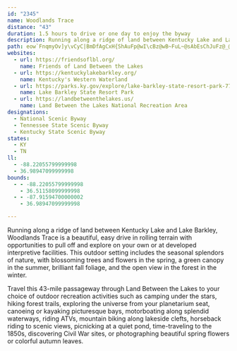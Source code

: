 ```yaml
---
id: "2345"
name: Woodlands Trace
distance: "43"
duration: 1.5 hours to drive or one day to enjoy the byway
description: Running along a ridge of land between Kentucky Lake and Lake Barkley, Woodlands Trace is a beautiful, easy drive in rolling terrain with opportunities to pull off and explore on your own or at developed interpretive facilities. This outdoor setting includes the seasonal splendors of nature, with blossoming trees and flowers, a green canopy, brilliant fall foliage, and the open view in the forest in the winter.
path: eow`FnqmyOv]y\vCyC|BmDfAgCxH{ShAuFp@wI\cBz@wB~FuL~@sAbEsChJuFz@_@nB_@|D?bBYhBq@hAm@~@}@x@cAlFyJrAsCxAgBbBmAbBw@`FuAtBy@lBuAtB{Bx@uAbA_C`GaR|CuKZqBHoB?sHRmBh@}Ab@y@vAyAlP}LdA{A|AeEzBuI\qBRsCImHHaBN_At@yBvBgEZ_BHaAAeAc@yDI_Cl@cId@mC^eAhA_CtAgBl@k@~BuArFiB~@u@`@q@d@yArA_GR{A?aAMeAU_A}AyC_@aAUkACsAH_DXmB\aAtB}ETeAZuCBaDe@oIy@aVOqAoA{DoI}RuAsDIg@O_CNsBXeA|CaItAmBr@k@xAm@`L_Bx@e@r@q@TYr@aBPkAFoAMuSb@mClBuFTqB?qB}@iHKsBRuLTmBb@kBdAyBh@y@rEeErAoB~A_EbB{GbA{BhC}C|C{BndBi`AhmAer@xEwCjGmElEoD`|@mu@nFaFdHaGhBqAlBeArBy@lFsAbEa@|D?xBLvDl@d_@jK~C`@lDRzDMbXqDhbBsSxLiBtI{@~CDnAJvB`@rBp@dAf@fCfBbLxLb`@dc@bBxAhC~AzDlAxCZhEE|B_@bDaA~DyBj~Bs|AdDmBbDcBtCuArCmA|HuCpMoDrwAoXbMyCx]oJfJ_BpIe@`F?vDPlHr@`[jGdIfBjBFzAGj@K\K\Ov@c@v@s@`@c@tBoBhC_Cf@Y\KzD_ALEf@QXI\UVUPQX[R[T]Ra@pAcEfAeDz@uAv@aAJSTOd@Qh@Q~AYtVwCzAEpDj@x@?lFy@x@EfFZnBXvCtAbInFjGrB~B`A|@j@nAvApFvHdB|A|Al@|IjB|DfArDrA|RnIrE~ArCb@tAI|@SbBq@lBaBtJwQdAqAp@g@v@]hB[lGWvC[~Ak@vCyBxAyBfI{ObAaBdBqBfZgZ|A_ChDyHxAmClAmArA}@z@_@bBa@jHa@|GqBdG_@tBm@dD_BpBYbB@~ExB`Ch@~BFrCYlCy@nAy@dAcAvAiBbFyIzAyAvByArOoHxA]bCMdPlBfBGxAc@t@g@`AeAt@{Aj@qC?aDUiE?oANoBh@mBxDyHh@aCNwACoLLsBRgAZeAlCsFxE}IvBkCbBwAnC{A|Ag@tP_DrCQxCf@bB|@rArAxC~EfAfAxDtAfCD~AUrC}AbBoBt@qBXoAn@qF`@sBdAaCdAmAr@k@~Bw@jGm@p@Sr@WvF{DxAg@xAQzISbBYtAw@lAmAd@aA\eAXsB@yBo@aM?qAt@cLx@oIf@_D~@yChSmc@bAgDhAkH`@{A`A}Ap@s@jCcBbGiFbMcQv@yAlBoFdAyA|AkAbC_@fFObCw@hByA|FgHlBgA^c@bDiLlDcJrCsExF_ElGcKhMaRtAqCzEoQ~CePlByBhBkAlBYnBVxQzFrCXtK^lF@pI~AjIdAjCDx@Mx@]vG{FjEeFpMsRrAq@vHkCxCaCfEeFtM}SlEiFlBqAn@YhB_@~ADjKtBzFJ~PuArFyAxF}CjPeNtBsCbEmK~@yAlDaCrFyA`TwC~Co@nBkA|AsBb@kAnC}MvE}[RyDNoXT}BVeAVs@^i@\MtEuAlr@yGfHMzLf@lFGbAQ|ZuOxCeA`Ds@|Em@xQ_Bzl@?~v@e@lDsBjGkCrJaDpDy@nDGfFlCbEfAhCQlAg@tAaAtKyKhBaAr@Q|BDtPxBbC@xf@wNpJmBnb@mH`EQlFAVEx@_@rA_ArDaGzB_CpAw@tFmCd`@uPlHgDvF{CfJgDfJqAh]yD
websites:
  - url: https://friendsoflbl.org/
    name: Friends of Land Between the Lakes
  - url: https://kentuckylakebarkley.org/
    name: Kentucky's Western Waterland
  - url: https://parks.ky.gov/explore/lake-barkley-state-resort-park-7794
    name: Lake Barkley State Resort Park
  - url: https://landbetweenthelakes.us/
    name: Land Between the Lakes National Recreation Area
designations:
  - National Scenic Byway
  - Tennessee State Scenic Byway
  - Kentucky State Scenic Byway
states:
  - KY
  - TN
ll:
  - -88.22055799999998
  - 36.98947099999998
bounds:
  - - -88.22055799999998
    - 36.51158099999998
  - - -87.91594700000002
    - 36.98947099999998

---
```


Running along a ridge of land between Kentucky Lake and Lake Barkley, Woodlands Trace is a beautiful, easy drive in rolling terrain with opportunities to pull off and explore on your own or at developed interpretive facilities. This outdoor setting includes the seasonal splendors of nature, with blossoming trees and flowers in the spring, a green canopy in the summer, brilliant fall foliage, and the open view in the forest in the winter.

Travel this 43-mile passageway through Land Between the Lakes to your choice of outdoor recreation activities such as camping under the stars, hiking forest trails, exploring the universe from your planetarium seat, canoeing or kayaking picturesque bays, motorboating along splendid waterways, riding ATVs, mountain biking along lakeside clefts, horseback riding to scenic views, picnicking at a quiet pond, time-traveling to the 1850s, discovering Civil War sites, or photographing beautiful spring flowers or colorful autumn leaves.

